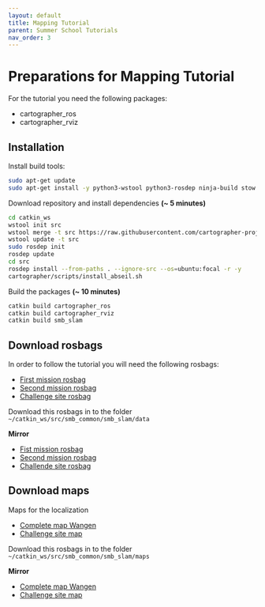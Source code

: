 ```yaml
---
layout: default
title: Mapping Tutorial
parent: Summer School Tutorials
nav_order: 3
---
```


# Preparations for Mapping Tutorial
For the tutorial you need the following packages:
 - cartographer_ros
 - cartographer_rviz

## Installation
Install build tools:
```bash
sudo apt-get update
sudo apt-get install -y python3-wstool python3-rosdep ninja-build stow
```
Download repository and install dependencies **(~ 5 minutes)**
```bash
cd catkin_ws
wstool init src
wstool merge -t src https://raw.githubusercontent.com/cartographer-project/cartographer_ros/master/cartographer_ros.rosinstall
wstool update -t src
sudo rosdep init
rosdep update
cd src
rosdep install --from-paths . --ignore-src --os=ubuntu:focal -r -y
cartographer/scripts/install_abseil.sh
```
Build the packages **(~ 10 minutes)**
```bash
catkin build cartographer_ros
catkin build cartographer_rviz
catkin build smb_slam
```

## Download rosbags
In order to follow the tutorial you will need the following rosbags:
  - [First mission rosbag](https://drive.google.com/file/d/114OGae0iBZkDrRcX-PqhLf18mXBWTfG4/view?usp=sharing)
  - [Second mission rosbag](https://drive.google.com/file/d/18zWR21lLWrrMPrmI8C0SQgeFUcclFMV8/view?usp=sharing)
  - [Challenge site rosbag](https://drive.google.com/file/d/1uO-xsfpAop41QRdv2RUGNn1P85fWY0L4/view?usp=sharing)

Download this rosbags in to the folder ```~/catkin_ws/src/smb_common/smb_slam/data```

**Mirror**
 - [Fist mission rosbag](http://robotics.ethz.ch/~asl-datasets/2021_RSS_datasets/SLAMTutorial/first_mission_wangen.bag)
 - [Second mission rosbag](http://robotics.ethz.ch/~asl-datasets/2021_RSS_datasets/SLAMTutorial/second_mission_wangen.bag)
 - [Challende site rosbag](http://robotics.ethz.ch/~asl-datasets/2021_RSS_datasets/SLAMTutorial/challenge_site.bag)

## Download maps
Maps for the localization
 - [Complete map Wangen](https://drive.google.com/file/d/1u_4aOgHkeTTHCsqtAqP-cz3Jaqd6LFqo/view?usp=sharing)
 - [Challenge site map](https://drive.google.com/file/d/10nhsMKLtLBDk-LJa7HmNCf9P40ncXv2c/view?usp=sharing)

Download this rosbags in to the folder ```~/catkin_ws/src/smb_common/smb_slam/maps```

**Mirror**
 - [Complete map Wangen](http://robotics.ethz.ch/~asl-datasets/2021_RSS_datasets/SLAMTutorial/wangen_map_decimated.pcd)
 - [Challenge site map](http://robotics.ethz.ch/~asl-datasets/2021_RSS_datasets/SLAMTutorial/challenge_decimated.pcd)
